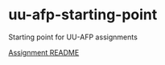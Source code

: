 # uu-afp-starting-point
Starting point for UU-AFP assignments

[Assignment README](./assign2-cad0p/README.md)
